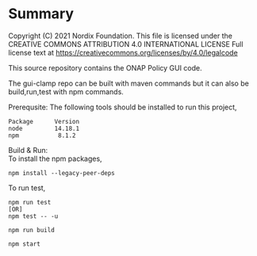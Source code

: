 # Summary

Copyright (C) 2021 Nordix Foundation.
This file is licensed under the CREATIVE COMMONS ATTRIBUTION 4.0 INTERNATIONAL LICENSE
Full license text at https://creativecommons.org/licenses/by/4.0/legalcode

This source repository contains the ONAP Policy GUI code.


The gui-clamp repo can be built with maven commands but it can also be build,run,test with npm commands.

Prerequsite:
The following tools should be installed to run this project,

```
Package      Version
node         14.18.1
npm           8.1.2
```

Build & Run:<br>
To install the npm packages,
```
npm install --legacy-peer-deps
```
To run test,
```
npm run test
[OR]
npm test -- -u
```
```
npm run build
```
```
npm start
```